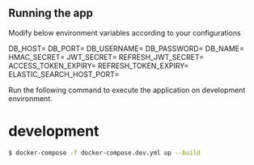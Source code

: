 ## Running the app

Modify below environment variables according to your configurations

DB_HOST=
DB_PORT=
DB_USERNAME=
DB_PASSWORD=
DB_NAME=
HMAC_SECRET=
JWT_SECRET=
REFRESH_JWT_SECRET=
ACCESS_TOKEN_EXPIRY=
REFRESH_TOKEN_EXPIRY=
ELASTIC_SEARCH_HOST_PORT=

Run the following command to execute the application on development environment.

# development

```bash
$ docker-compose -f docker-compose.dev.yml up --build
```
